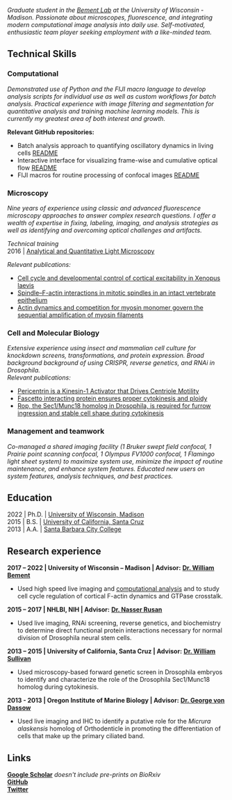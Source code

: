 _Graduate student in the [Bement Lab](https://bement.cellimaging.wisc.edu/) at the University of Wisconsin - Madison. Passionate about microscopes, fluorescence, and integrating modern computational image analysis into daily use. Self-motivated, enthusiastic team player seeking employment with a like-minded team._

## Technical Skills

### Computational
_Demonstrated use of Python and the FIJI macro language to develop analysis scripts for individual use as well as custom workflows for batch analysis. Practical experience with image filtering and segmentation for quantitative analysis and training machine learning models. This is currently my greatest area of both interest and growth._   

**Relevant GitHub repositories:**  
- Batch analysis approach to quantifying oscillatory dynamics in living cells [README](https://github.com/zacswider/waveAnalysis/blob/main/README.md)
- Interactive interface for visualizing frame-wise and cumulative optical flow [README](https://github.com/zacswider/opticalFlow/blob/main/README.md)
- FIJI macros for routine processing of confocal images [README](https://github.com/zacswider/Macros/blob/main/README.md)

### Microscopy
_Nine years of experience using classic and advanced fluorescence microscopy approaches to answer complex research questions. I offer a wealth of expertise in fixing, labeling, imaging, and analysis strategies as well as identifying and overcoming optical challenges and artifacts._  

*Technical training*  
2016 | [Analytical and Quantitative Light Microscopy](https://www.mbl.edu/education/advanced-research-training-courses/course-offerings/analytical-and-quantitative-light-microscopy)  

*Relevant publications:*  
- [Cell cycle and developmental control of cortical excitability in Xenopus laevis](https://www.biorxiv.org/content/10.1101/2022.02.11.480124v1)
- [Spindle–F-actin interactions in mitotic spindles in an intact vertebrate epithelium](https://www.molbiolcell.org/doi/full/10.1091/mbc.E19-02-0126)
- [Actin dynamics and competition for myosin monomer govern the sequential amplification of myosin filaments](https://www.nature.com/articles/ncb3463)

### Cell and Molecular Biology
_Extensive experience using insect and mammalian cell culture for knockdown screens, transformations, and protein expression. Broad background background of using CRISPR, reverse genetics, and RNAi in Drosophila._  
*Relevant publications:*  
- [Pericentrin is a Kinesin-1 Activator that Drives Centriole Motility](https://www.biorxiv.org/content/10.1101/2022.01.12.476023v1)
- [Fascetto interacting protein ensures proper cytokinesis and ploidy](https://www.molbiolcell.org/doi/full/10.1091/mbc.E18-09-0573)
- [Rop, the Sec1/Munc18 homolog in Drosophila, is required for furrow ingression and stable cell shape during cytokinesis](https://journals.biologists.com/jcs/article/129/2/430/55753/Rop-the-Sec1-Munc18-homolog-in-Drosophila-is)

### Management and teamwork
_Co-managed a shared imaging facility (1 Bruker swept field confocal, 1 Prairie point scanning confocal, 1 Olympus FV1000 confocal, 1 Flamingo light sheet system) to maximize system use, minimize the impact of routine maintenance, and enhance system features. Educated new users on system features, analysis techniques, and best practices._

## Education
2022 | Ph.D. | [University of Wisconsin, Madison](https://cmb.wisc.edu/)  
2015 | B.S. | [University of California, Santa Cruz](https://mcd.ucsc.edu/)  
2013 | A.A. | [Santa Barbara City College](https://www.sbcc.edu/biologicalsciences/)

## Research experience
**2017 – 2022 | University of Wisconsin – Madison | Advisor:** [**Dr. William Bement**](https://bement.cellimaging.wisc.edu/)
- Used high speed live imaging and [computational analysis](https://github.com/zacswider/waveAnalysis/blob/main/README.md) and to study cell cycle regulation of cortical F-actin dynamics and GTPase crosstalk.

**2015 – 2017 | NHLBI, NIH | Advisor:** [**Dr. Nasser Rusan**](https://www.rusanlab.com/)
- Used live imaging, RNAi screening, reverse genetics, and biochemistry to determine direct functional protein interactions necessary for normal division of Drosophila neural stem cells.

**2013 – 2015 | University of California, Santa Cruz | Advisor:** [**Dr. William Sullivan**](https://sullivan.mcdb.ucsc.edu/)
- Used microscopy-based forward genetic screen in Drosophila embryos to identify and characterize the role of the Drosophila Sec1/Munc18 homolog during cytokinesis.

**2013 - 2013 | Oregon Institute of Marine Biology | Advisor:** [**Dr. George von Dassow**](http://gvondassow.com/Research_Site/Home.html)
- Used live imaging and IHC to identify a putative role for the _Micrura alaskensis_ homolog of Orthodenticle in promoting the differentiation of cells that make up the primary ciliated band.


## Links
[**Google Scholar**](https://scholar.google.com/citations?user=AXP4TbcAAAAJ&hl=en) _doesn't include pre-prints on BioRxiv_  
[**GitHub**](https://github.com/zacswider)  
[**Twitter**](https://twitter.com/ZacSwider)  
